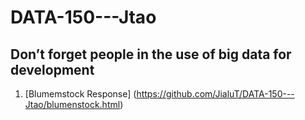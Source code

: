 # DATA-150---Jtao

## Don’t forget people in the use of big data for development

1. [Blumemstock Response] (https://github.com/JialuT/DATA-150---Jtao/blumenstock.html) 
